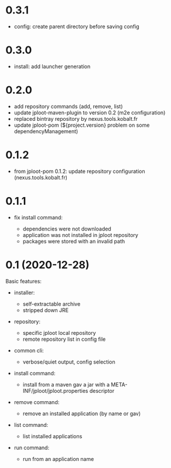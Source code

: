 # 0.3.1

* config: create parent directory before saving config

# 0.3.0

* install: add launcher generation

# 0.2.0

* add repository commands (add, remove, list)
* update jploot-maven-plugin to version 0.2 (m2e configuration)
* replaced bintray repository by nexus.tools.kobalt.fr
* update jploot-pom (${project.version} problem on some dependencyManagement)

# 0.1.2

* from jploot-pom 0.1.2: update repository configuration
  (nexus.tools.kobalt.fr)

# 0.1.1

* fix install command:

  * dependencies were not downloaded
  * application was not installed in jploot repository
  * packages were stored with an invalid path

# 0.1 (2020-12-28)

Basic features:

* installer:

  * self-extractable archive
  * stripped down JRE

* repository:

  * specific jploot local repository
  * remote repository list in config file

* common cli:

  * verbose/quiet output, config selection

* install command:

  * install from a maven gav a jar with a
    META-INF/jploot/jploot.properties descriptor

* remove command:

  * remove an installed application (by name or gav)

* list command:

  * list installed applications

* run command:

  * run from an application name
